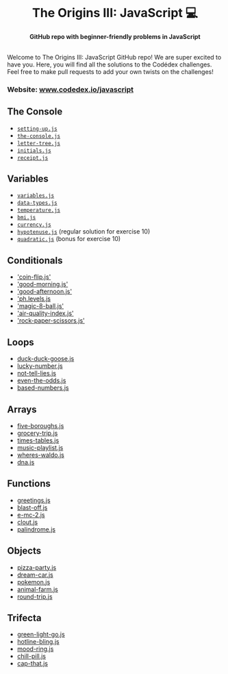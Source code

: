 <div align="center">
  <br>
  <h1>The Origins III: JavaScript 💻</h1>
  <strong>GitHub repo with beginner-friendly problems in JavaScript</strong>
</div>
<br>

Welcome to The Origins III: JavaScript GitHub repo! We are super excited to have you. Here, you will find all the solutions to the Codédex challenges. Feel free to make pull requests to add your own twists on the challenges!

### Website: www.codedex.io/javascript

## The Console

- [`setting-up.js`](https://github.com/codedex-io/javascript-101/blob/main/1-the-console/01-setting-up.js)
- [`the-console.js`](https://github.com/codedex-io/javascript-101/blob/main/1-the-console/02-the-console.js)
- [`letter-tree.js`](https://github.com/codedex-io/javascript-101/blob/main/1-the-console/03-letter-tree.js)
- [`initials.js`](https://github.com/codedex-io/javascript-101/blob/main/1-the-console/04-initials.js)
- [`receipt.js`](https://github.com/codedex-io/javascript-101/blob/main/1-the-console/05-receipt.js)

## Variables

- [`variables.js`](https://github.com/codedex-io/javascript-101/blob/main/2-variables/06-variables.js)
- [`data-types.js`](https://github.com/codedex-io/javascript-101/blob/main/2-variables/07-data-types.js)
- [`temperature.js`](https://github.com/codedex-io/javascript-101/blob/main/2-variables/08-temperature.js)
- [`bmi.js`](https://github.com/codedex-io/javascript-101/blob/main/2-variables/09-bmi.js)
- [`currency.js`](https://github.com/codedex-io/javascript-101/blob/main/2-variables/10-currency.js)
- [`hypotenuse.js`](https://github.com/codedex-io/javascript-101/blob/main/2-variables/10-hypotenuse.js) (regular solution for exercise 10)
- [`quadratic.js`](https://github.com/codedex-io/javascript-101/blob/main/2-variables/10-quadratic.js) (bonus for exercise 10)

## Conditionals

- ['coin-flip.js'](./3-conditionals/11-coin-flip.js)
- ['good-morning.js'](./3-conditionals/12-good-morning.js)
- ['good-afternoon.js'](./3-conditionals/13-good-afternoon.js)
- ['ph.levels.js](./3-conditionals/14-ph-levels.js)
- ['magic-8-ball.js'](./3-conditionals/15-magic-8-ball.js)
- ['air-quality-index.js'](./3-conditionals/16-air-quality-index.js)
- ['rock-paper-scissors.js'](./3-conditionals/17-rock-paper-scissors.js)

## Loops

- [duck-duck-goose.js](./4-loops/18-duck-duck-goose.js)
- [lucky-number.js](./4-loops/19-lucky-number.js)
- [not-tell-lies.js](./4-loops/20-not-tell-lies.js)
- [even-the-odds.js](./4-loops/21-even-the-odds.js)
- [based-numbers.js](./4-loops/22-based-numbers.js)

## Arrays

- [five-boroughs.js](./5-arrays/23-five-boroughs.js)
- [grocery-trip.js](./5-arrays/24-grocery-trip.js)
- [times-tables.js](./5-arrays/25-times-tables.js)
- [music-playlist.js](./5-arrays/26-music-playlist.js)
- [wheres-waldo.js](./5-arrays/27-wheres-waldo.js)
- [dna.js](./5-arrays/28-dna.js)

## Functions

- [greetings.js](./6-functions/29-greetings.js)
- [blast-off.js](./6-functions/30-blast-off.js)
- [e-mc-2.js](./6-functions/31-e-mc-2.js)
- [clout.js](./6-functions/32-clout.js)
- [palindrome.js](./6-functions/33-palindrome.js)

## Objects

- [pizza-party.js](./7-objects/34-pizza-party.js)
- [dream-car.js](./7-objects/35-dream-car.js)
- [pokemon.js](./7-objects/36-pokemon.js)
- [animal-farm.js](./7-objects/37-animal-farm.js)
- [round-trip.js](./7-objects/38-round-trip.js)

## Trifecta

- [green-light-go.js](./8-trifecta/39-green-light-go.js)
- [hotline-bling.js](./8-trifecta/41-hotline-bling.js)
- [mood-ring.js](./8-trifecta/42-mood-ring.js)
- [chill-pill.js](./8-trifecta/43-chill-pill.js)
- [cap-that.js](./8-trifecta/44-cap-that.js)
